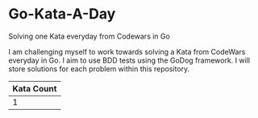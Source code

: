 # Go-Kata-A-Day
Solving one Kata everyday from Codewars in Go


I am challenging myself to work towards solving a Kata from CodeWars everyday in Go. I aim to use BDD tests using the GoDog framework. I will store solutions for each problem within this repository.

| Kata Count |
|------------|
| 1 |
